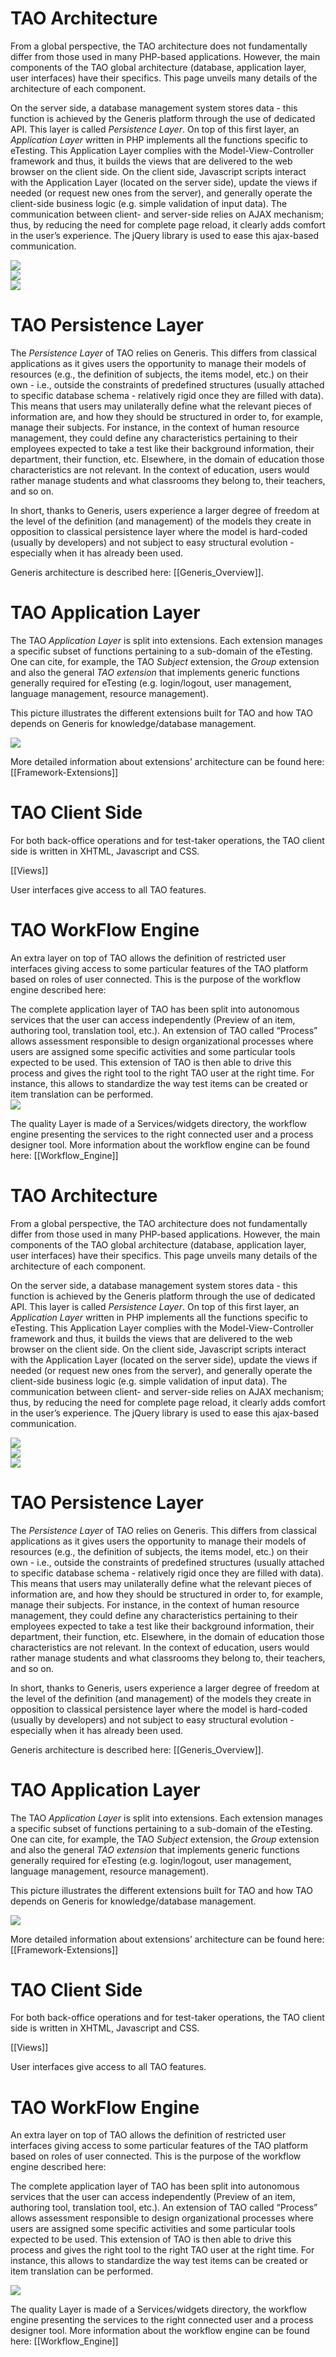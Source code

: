 <!--
created_at: '2011-01-21 11:09:09'
updated_at: '2013-05-21 08:35:02'
authors:
    - 'Patrick Plichart'
tags:
    - 'Documentation for core components'
-->



TAO Architecture
================

From a global perspective, the TAO architecture does not fundamentally differ from those used in many PHP-based applications. However, the main components of the TAO global architecture (database, application layer, user interfaces) have their specifics. This page unveils many details of the architecture of each component.

On the server side, a database management system stores data - this function is achieved by the Generis platform through the use of dedicated API. This layer is called *Persistence Layer*. On top of this first layer, an *Application Layer* written in PHP implements all the functions specific to eTesting. This Application Layer complies with the Model-View-Controller framework and thus, it builds the views that are delivered to the web browser on the client side. On the client side, Javascript scripts interact with the Application Layer (located on the server side), update the views if needed (or request new ones from the server), and generally operate the client-side business logic (e.g. simple validation of input data). The communication between client- and server-side relies on AJAX mechanism; thus, by reducing the need for complete page reload, it clearly adds comfort in the user’s experience. The jQuery library is used to ease this ajax-based communication.

![](../resources/taoarchi.PNG)\
![](../resources/archi.png)\
![](../resources/archiExt.png)

TAO Persistence Layer
=====================

The *Persistence Layer* of TAO relies on Generis. This differs from classical applications as it gives users the opportunity to manage their models of resources (e.g., the definition of subjects, the items model, etc.) on their own - i.e., outside the constraints of predefined structures (usually attached to specific database schema - relatively rigid once they are filled with data). This means that users may unilaterally define what the relevant pieces of information are, and how they should be structured in order to, for example, manage their subjects. For instance, in the context of human resource management, they could define any characteristics pertaining to their employees expected to take a test like their background information, their department, their function, etc. Elsewhere, in the domain of education those characteristics are not relevant. In the context of education, users would rather manage students and what classrooms they belong to, their teachers, and so on.

In short, thanks to Generis, users experience a larger degree of freedom at the level of the definition (and management) of the models they create in opposition to classical persistence layer where the model is hard-coded (usually by developers) and not subject to easy structural evolution - especially when it has already been used.

Generis architecture is described here: [[Generis\_Overview]].

TAO Application Layer
=====================

The TAO *Application Layer* is split into extensions. Each extension manages a specific subset of functions pertaining to a sub-domain of the eTesting. One can cite, for example, the TAO *Subject* extension, the *Group* extension and also the general *TAO extension* that implements generic functions generally required for eTesting (e.g. login/logout, user management, language management, resource management).

This picture illustrates the different extensions built for TAO and how TAO depends on Generis for knowledge/database management.

![](http://forge.taotesting.com/attachments/395/extensions.png)

More detailed information about extensions’ architecture can be found here: [[Framework-Extensions]]

TAO Client Side
===============

For both back-office operations and for test-taker operations, the TAO client side is written in XHTML, Javascript and CSS.

[[Views]]

User interfaces give access to all TAO features.

TAO WorkFlow Engine
===================

An extra layer on top of TAO allows the definition of restricted user interfaces giving access to some particular features of the TAO platform based on roles of user connected. This is the purpose of the workflow engine described here:

The complete application layer of TAO has been split into autonomous services that the user can access independently (Preview of an item, authoring tool, translation tool, etc.). An extension of TAO called “Process” allows assessment responsible to design organizational processes where users are assigned some specific activities and some particular tools expected to be used. This extension of TAO is then able to drive this process and gives the right tool to the right TAO user at the right time. For instance, this allows to standardize the way test items can be created or item translation can be performed.\
![](../resources/workflow.PNG)

The quality Layer is made of a Services/widgets directory, the workflow engine presenting the services to the right connected user and a process designer tool. More information about the workflow engine can be found here: [[Workflow\_Engine]]



TAO Architecture
================

From a global perspective, the TAO architecture does not fundamentally differ from those used in many PHP-based applications. However, the main components of the TAO global architecture (database, application layer, user interfaces) have their specifics. This page unveils many details of the architecture of each component.

On the server side, a database management system stores data - this function is achieved by the Generis platform through the use of dedicated API. This layer is called *Persistence Layer*. On top of this first layer, an *Application Layer* written in PHP implements all the functions specific to eTesting. This Application Layer complies with the Model-View-Controller framework and thus, it builds the views that are delivered to the web browser on the client side. On the client side, Javascript scripts interact with the Application Layer (located on the server side), update the views if needed (or request new ones from the server), and generally operate the client-side business logic (e.g. simple validation of input data). The communication between client- and server-side relies on AJAX mechanism; thus, by reducing the need for complete page reload, it clearly adds comfort in the user’s experience. The jQuery library is used to ease this ajax-based communication.

![](../resources/taoarchi.PNG)\
![](../resources/archi.png)\
![](../resources/archiExt.png)

TAO Persistence Layer
=====================

The *Persistence Layer* of TAO relies on Generis. This differs from classical applications as it gives users the opportunity to manage their models of resources (e.g., the definition of subjects, the items model, etc.) on their own - i.e., outside the constraints of predefined structures (usually attached to specific database schema - relatively rigid once they are filled with data). This means that users may unilaterally define what the relevant pieces of information are, and how they should be structured in order to, for example, manage their subjects. For instance, in the context of human resource management, they could define any characteristics pertaining to their employees expected to take a test like their background information, their department, their function, etc. Elsewhere, in the domain of education those characteristics are not relevant. In the context of education, users would rather manage students and what classrooms they belong to, their teachers, and so on.

In short, thanks to Generis, users experience a larger degree of freedom at the level of the definition (and management) of the models they create in opposition to classical persistence layer where the model is hard-coded (usually by developers) and not subject to easy structural evolution - especially when it has already been used.

Generis architecture is described here: [[Generis\_Overview]].

TAO Application Layer
=====================

The TAO *Application Layer* is split into extensions. Each extension manages a specific subset of functions pertaining to a sub-domain of the eTesting. One can cite, for example, the TAO *Subject* extension, the *Group* extension and also the general *TAO extension* that implements generic functions generally required for eTesting (e.g. login/logout, user management, language management, resource management).

This picture illustrates the different extensions built for TAO and how TAO depends on Generis for knowledge/database management.

![](http://forge.taotesting.com/attachments/395/extensions.png)

More detailed information about extensions’ architecture can be found here: [[Framework-Extensions]]

TAO Client Side
===============

For both back-office operations and for test-taker operations, the TAO client side is written in XHTML, Javascript and CSS.

[[Views]]

User interfaces give access to all TAO features.

TAO WorkFlow Engine
===================

An extra layer on top of TAO allows the definition of restricted user interfaces giving access to some particular features of the TAO platform based on roles of user connected. This is the purpose of the workflow engine described here:

The complete application layer of TAO has been split into autonomous services that the user can access independently (Preview of an item, authoring tool, translation tool, etc.). An extension of TAO called “Process” allows assessment responsible to design organizational processes where users are assigned some specific activities and some particular tools expected to be used. This extension of TAO is then able to drive this process and gives the right tool to the right TAO user at the right time. For instance, this allows to standardize the way test items can be created or item translation can be performed.<br/>

![](../resources/workflow.PNG)

The quality Layer is made of a Services/widgets directory, the workflow engine presenting the services to the right connected user and a process designer tool. More information about the workflow engine can be found here: [[Workflow\_Engine]]


